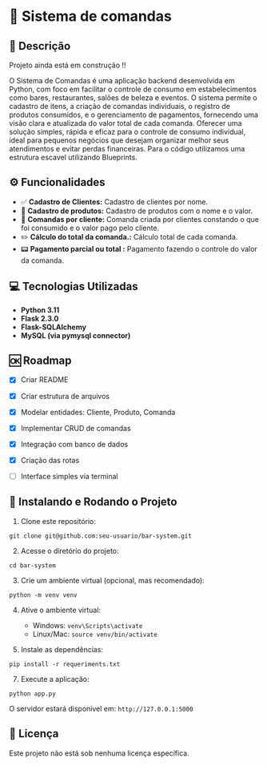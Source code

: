 # 📑 Sistema de comandas

## 📄 Descrição
Projeto ainda está em construção !!

O Sistema de Comandas é uma aplicação backend desenvolvida em Python, com foco em facilitar o controle de consumo em estabelecimentos como bares, restaurantes, salões de beleza e eventos. O sistema permite o cadastro de itens, a criação de comandas individuais, o registro de produtos consumidos, e o gerenciamento de pagamentos, fornecendo uma visão clara e atualizada do valor total de cada comanda.
Oferecer uma solução simples, rápida e eficaz para o controle de consumo individual, ideal para pequenos negócios que desejam organizar melhor seus atendimentos e evitar perdas financeiras.
Para o código utilizamos uma estrutura escavel utilizando Blueprints.


## ⚙️ Funcionalidades

- ✅ **Cadastro de Clientes:** Cadastro de clientes por nome.
- 🛒 **Cadastro de produtos:** Cadastro de produtos com o nome e o valor.
- 🧾 **Comandas por cliente:** Comanda criada por clientes constando o que foi consumido e o valor pago pelo cliente.
- ✏️ **Cálculo do total da comanda.:** Cálculo total de cada comanda.
- 📟 **Pagamento parcial ou total :** Pagamento fazendo o controle do valor da comanda.


## 💻 Tecnologias Utilizadas

- **Python 3.11**
- **Flask 2.3.0**
- **Flask-SQLAlchemy**
- **MySQL (via pymysql connector)**

## 🆗 Roadmap
- [x] Criar README
- [x] Criar estrutura de arquivos
- [x] Modelar entidades: Cliente, Produto, Comanda
- [x] Implementar CRUD de comandas
- [x] Integração com banco de dados
- [x] Criação das rotas
- [ ] Interface simples via terminal


## 🚀 Instalando e Rodando o Projeto

1. Clone este repositório:
```
git clone git@github.com:seu-usuario/bar-system.git
```

2. Acesse o diretório do projeto:
```
cd bar-system
```

3. Crie um ambiente virtual (opcional, mas recomendado):
```
python -m venv venv
```

4. Ative o ambiente virtual:
   - Windows: `venv\Scripts\activate`
   - Linux/Mac: `source venv/bin/activate`

5. Instale as dependências:
```
pip install -r requeriments.txt
```

7. Execute a aplicação:
```
python app.py
```

O servidor estará disponível em: `http://127.0.0.1:5000`


## 📜 Licença
Este projeto não está sob nenhuma licença específica.
